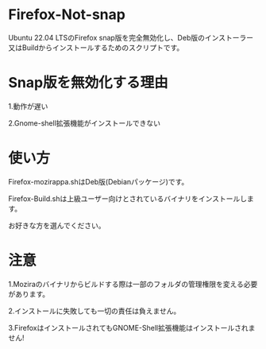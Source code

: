 # Firefox-Not-snap
Ubuntu 22.04 LTSのFirefox snap版を完全無効化し、Deb版のインストーラー又はBuildからインストールするためのスクリプトです。

# Snap版を無効化する理由
1.動作が遅い

2.Gnome-shell拡張機能がインストールできない

# 使い方
Firefox-mozirappa.shはDeb版(Debianパッケージ)です。

Firefox-Build.shは上級ユーザー向けとされているバイナリをインストールします。

お好きな方を選んでください。

# 注意
1.Moziraのバイナリからビルドする際は一部のフォルダの管理権限を変える必要があります。

2.インストールに失敗しても一切の責任は負えません。

3.FirefoxはインストールされてもGNOME-Shell拡張機能はインストールされません!
